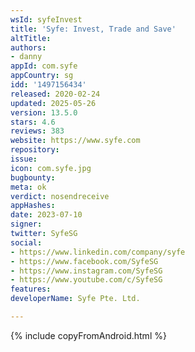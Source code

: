 ```yaml
---
wsId: syfeInvest
title: 'Syfe: Invest, Trade and Save'
altTitle: 
authors:
- danny
appId: com.syfe
appCountry: sg
idd: '1497156434'
released: 2020-02-24
updated: 2025-05-26
version: 13.5.0
stars: 4.6
reviews: 383
website: https://www.syfe.com
repository: 
issue: 
icon: com.syfe.jpg
bugbounty: 
meta: ok
verdict: nosendreceive
appHashes: 
date: 2023-07-10
signer: 
twitter: SyfeSG
social:
- https://www.linkedin.com/company/syfe
- https://www.facebook.com/SyfeSG
- https://www.instagram.com/SyfeSG
- https://www.youtube.com/c/SyfeSG
features: 
developerName: Syfe Pte. Ltd.

---
```


{% include copyFromAndroid.html %}
